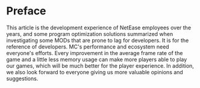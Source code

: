 # Preface 

This article is the development experience of NetEase employees over the years, and some program optimization solutions summarized when investigating some MODs that are prone to lag for developers. It is for the reference of developers. MC's performance and ecosystem need everyone's efforts. Every improvement in the average frame rate of the game and a little less memory usage can make more players able to play our games, which will be much better for the player experience. In addition, we also look forward to everyone giving us more valuable opinions and suggestions.